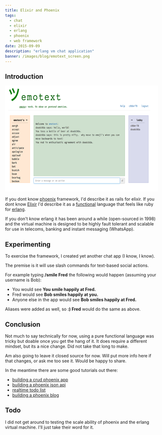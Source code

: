 ```yaml
---
title: Elixir and Phoenix
tags:
  - chat
  - elixir
  - erlang
  - phoenix
  - web framework
date: 2015-09-09
description: "erlang vm chat application"
banner: /images/blog/emotext_screen.png
---
```


## Introduction

<a href="https://emotext.micrantha.com">
<img src="/image/blog/emotext_screen.png" height=349 width=680 alt="Emotext Session" />
</a>

If you dont know [phoenix](http://phoenixframework.org) framework, I'd describe it as rails for elixir.  If you dont know [Elixir](http://elixir-lang.org) I'd describe it as a [functional](https://en.wikipedia.org/wiki/Functional_programming) language that feels like ruby for [erlang](http://erlang.org).  

If you don't know erlang it has been around a while (open-sourced in 1998) and the virtual machine is designed to be highly fault tolerant and scalable for use in telecoms, banking and instant messaging (WhatsApp).


## Experimenting

To exercise the framework, I created yet another chat app (I know, I know).

The premise is it will use slash commands for text-based social actions.  

For example typing **/smile Fred** the following would happen (assuming your username is Bob):

<div class="card bg-default">
<ul>
<li>You would see <b>You smile happily at Fred.</b></li>
<li>Fred would see <b>Bob smiles happily at you.</b></li>
<li>Anyone else in the app would see <b>Bob smiles happily at Fred.</b></li>
</ul>
</div>

Aliases were added as well, so **:) Fred** would do the same as above.

## Conclusion

Not much to say technically for now, using a pure functional language was tricky but doable once you get the hang of it.  It does require a different mindset, but its a nice change.  Did not take that long to make.

Am also going to leave it closed source for now.  Will put more info here if that changes, or ask me too see it.  Would be happy to share.

In the meantime there are some good tutorials out there:

*   [building a crud phoenix app](http://gogogarrett.sexy/programming-in-elixir-with-the-phoenix-framework-building-a-basic-CRUD-app/)
*   [building a phoenix json api](https://robots.thoughtbot.com/testing-a-phoenix-elixir-json-api)
*   [realtime todo list](http://learnelixir.com/blog/2014/10/30/real-time-to-do-list-with-phoenix-channel/)
*   [building a phoenix blog](http://codetunes.com/2015/phoenix-blog/)

## Todo

I did not get around to testing the scale ability of phoenix and the erlang virtual machine.   I'll just take their word for it.
  
